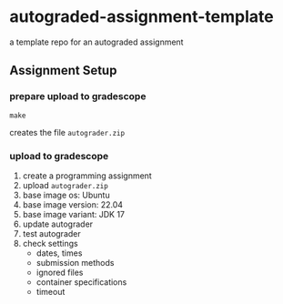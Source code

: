 # autograded-assignment-template
a template repo for an autograded assignment

## Assignment Setup

### prepare upload to gradescope
`make`

creates the file `autograder.zip`

### upload to gradescope
1. create a programming assignment
2. upload `autograder.zip`
3. base image os: Ubuntu
4. base image version: 22.04
5. base image variant: JDK 17
6. update autograder
7. test autograder
8. check settings
   * dates, times
   * submission methods
   * ignored files
   * container specifications
   * timeout
